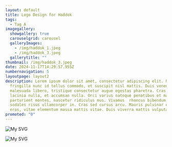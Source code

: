 ```yaml
---
layout: default
title: Logo Design for Haddok
tags:
  - Tag A
imagegallery:
  showgallery: true
  carouselgrid: carousel
  galleryImages:
    - /img/haddok_1.jpeg
    - /img/haddok_3.jpeg
  gallerytitle: ""
thumbnail: /img/haddok_3.jpeg
date: 2024-11-17T14:29:57.955Z
numbernavigation: 5
layoutpage: layout2
description: Lorem ipsum dolor sit amet, consectetur adipiscing elit. Mauris
  fringilla nunc id tellus commodo, et suscipit nisl mattis. Duis venenatis
  malesuada libero, tristique consectetur augue egestas pharetra. Cras sit amet
  lacinia nulla, et accumsan nulla. Orci varius natoque penatibus et magnis dis
  parturient montes, nascetur ridiculus mus. Vivamus  rhoncus bibendum orci, in
  sodales risus ullamcorper in. Cras sed cursus arcu. Mauris pulvinar euismod
  eros, vitae elementum massa mattis vitae. Duis viverra mattis vulputate.
promoted: "0"
---
```

![My SVG](/img/haddoklogo.svg)

![My SVG](/img/haddoklogo2.svg)